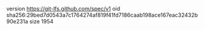 version https://git-lfs.github.com/spec/v1
oid sha256:29bed7d0543a7c1764274af819f41fd7186caab198ace167eac32432b90e231a
size 1954
